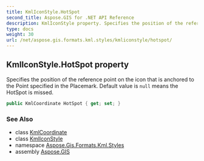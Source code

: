 ```yaml
---
title: KmlIconStyle.HotSpot
second_title: Aspose.GIS for .NET API Reference
description: KmlIconStyle property. Specifies the position of the reference point on the icon that is anchored to the Point specified in the Placemark. Default value is null means the HotSpot is missed.
type: docs
weight: 30
url: /net/aspose.gis.formats.kml.styles/kmliconstyle/hotspot/
---
```

## KmlIconStyle.HotSpot property

Specifies the position of the reference point on the icon that is anchored to the Point specified in the Placemark. Default value is `null` means the HotSpot is missed.

```csharp
public KmlCoordinate HotSpot { get; set; }
```

### See Also

* class [KmlCoordinate](../../kmlcoordinate/)
* class [KmlIconStyle](../)
* namespace [Aspose.Gis.Formats.Kml.Styles](../../kmliconstyle/)
* assembly [Aspose.GIS](../../../)


